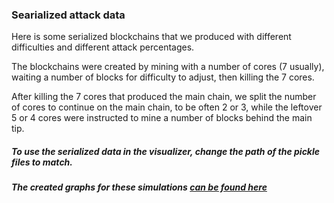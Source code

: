 ### Searialized attack data

Here is some serialized blockchains that we produced with different difficulties and different attack percentages.

The blockchains were created by mining with a number of cores (7 usually), waiting a number of blocks for difficulty to adjust, then killing the 7 cores.

After killing the 7 cores that produced the main chain, we split the number of cores to continue on the main chain, to be often 2 or 3, 
while the leftover 5 or 4 cores were instructed to mine a number of blocks behind the main tip.

##### To use the serialized data in the visualizer, change the path of the pickle files to match.  

##### The created graphs for these simulations [can be found here](../simulated-attack-graphs)
